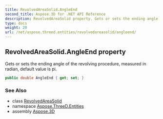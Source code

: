 ```yaml
---
title: RevolvedAreaSolid.AngleEnd
second_title: Aspose.3D for .NET API Reference
description: RevolvedAreaSolid property. Gets or sets the ending angle of the revolving procedure measured in radian default value is pi
type: docs
weight: 20
url: /net/aspose.threed.entities/revolvedareasolid/angleend/
---
```

## RevolvedAreaSolid.AngleEnd property

Gets or sets the ending angle of the revolving procedure, measured in radian, default value is pi.

```csharp
public double AngleEnd { get; set; }
```

### See Also

* class [RevolvedAreaSolid](../)
* namespace [Aspose.ThreeD.Entities](../../../aspose.threed.entities/)
* assembly [Aspose.3D](../../../)


